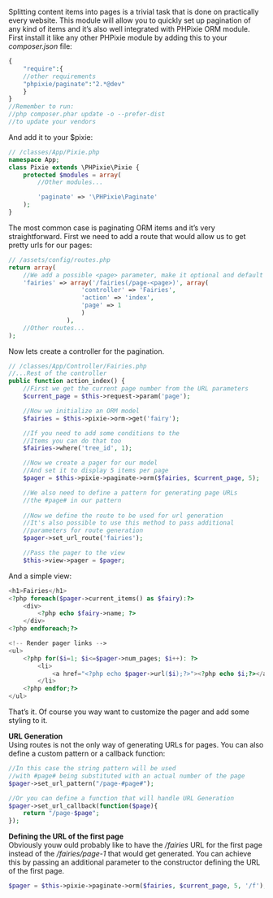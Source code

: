 Splitting content items into pages is a trivial task that is done on practically every website. This module will allow you to quickly set up pagination of any kind of items and it’s also well integrated with PHPixie ORM module. First install it like any other PHPixie module by adding this to your _composer.json_ file:

```php
{
	"require":{
	//other requirements
	"phpixie/paginate":"2.*@dev"
	}
}
//Remember to run:
//php composer.phar update -o --prefer-dist
//to update your vendors
```

And add it to your $pixie:

```php
// /classes/App/Pixie.php
namespace App;
class Pixie extends \PHPixie\Pixie {
	protected $modules = array(
		//Other modules...

		'paginate' => '\PHPixie\Paginate'
	);
}
```

The most common case is paginating ORM items and it’s very straightforward. First we need to add a route that would allow us to get pretty urls for our pages:

```php
// /assets/config/routes.php
return array(
	//We add a possible <page> parameter, make it optional and default to 1
	'fairies' => array('/fairies(/page-<page>)', array(
					'controller' => 'Fairies',
					'action' => 'index',
					'page' => 1
					)
				),
	//Other routes...
);
```

Now lets create a controller for the pagination.

```php
// /classes/App/Controller/Fairies.php
//...Rest of the controller
public function action_index() {
	//First we get the current page number from the URL parameters
	$current_page = $this->request->param('page');

	//Now we initialize an ORM model
	$fairies = $this->pixie->orm->get('fairy');

	//If you need to add some conditions to the
	//Items you can do that too
	$fairies->where('tree_id', 1);

	//Now we create a pager for our model
	//And set it to display 5 items per page
	$pager = $this->pixie->paginate->orm($fairies, $current_page, 5);

	//We also need to define a pattern for generating page URLs
	//the #page# in our pattern
	
	//Now we define the route to be used for url generation
	//It's also possible to use this method to pass additional
	//parameters for route generation
	$pager->set_url_route('fairies');

	//Pass the pager to the view
	$this->view->pager = $pager;
```

And a simple view:

```php
<h1>Fairies</h1>
<?php foreach($pager->current_items() as $fairy):?>
	<div>
		<?php echo $fairy->name; ?>
	</div>
<?php endforeach;?>

<!-- Render pager links -->
<ul>
	<?php for($i=1; $i<=$pager->num_pages; $i++): ?>
		<li>
			<a href="<?php echo $pager->url($i);?>"><?php echo $i;?></a>
		</li>	
	<?php endfor;?>
</ul>
```

That’s it. Of course you way want to customize the pager and add some styling to it.

**URL Generation**  
Using routes is not the only way of generating URLs for pages. You can also define a custom pattern or a callback function:

```php
//In this case the string pattern will be used
//with #page# being substituted with an actual number of the page
$pager->set_url_pattern("/page-#page#");

//Or you can define a function that will handle URL Generation
$pager->set_url_callback(function($page){
	return "/page-$page";
});
```

**Defining the URL of the first page**  
Obviously youw ould probably like to have the _/fairies_ URL for the first page instead of the _/fairies/page-1_ that would get generated. You can achieve this by passing an additional parameter to the constructor defining the URL of the first page.

```php
$pager = $this->pixie->paginate->orm($fairies, $current_page, 5, '/f');
```
